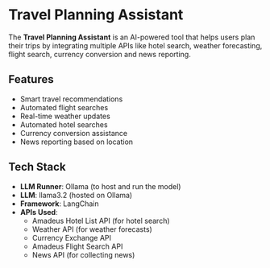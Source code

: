 # Travel Planning Assistant

The **Travel Planning Assistant** is an AI-powered tool that helps users plan their trips by integrating multiple APIs like hotel search, weather forecasting, flight search, currency conversion and news reporting. 

## Features
- Smart travel recommendations
- Automated flight searches
- Real-time weather updates
- Automated hotel searches
- Currency conversion assistance
- News reporting based on location

## Tech Stack
- **LLM Runner**: Ollama (to host and run the model)
- **LLM**: llama3.2 (hosted on Ollama)
- **Framework**: LangChain
- **APIs Used**: 
    - Amadeus Hotel List API (for hotel search)
    - Weather API (for weather forecasts)
    - Currency Exchange API 
    - Amadeus Flight Search API 
    - News API (for collecting news)
